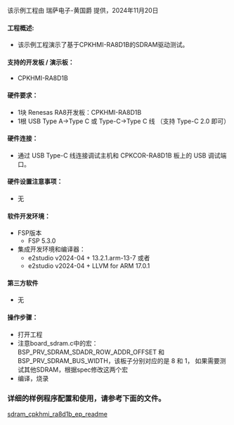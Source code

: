 该示例工程由 瑞萨电子-黄国爵 提供，2024年11月20日

#### 工程概述:
* 该示例工程演示了基于CPKHMI-RA8D1B的SDRAM驱动测试。

#### 支持的开发板 / 演示板：
* CPKHMI-RA8D1B

#### 硬件要求：
* 1块 Renesas RA8开发板：CPKHMI-RA8D1B
* 1根 USB Type A->Type C 或 Type-C->Type C 线 （支持 Type-C 2.0 即可）


#### 硬件连接：
* 通过 USB Type-C 线连接调试主机和 CPKCOR-RA8D1B 板上的 USB 调试端口。

#### 硬件设置注意事项：
* 无

#### 软件开发环境：
* FSP版本
  * FSP 5.3.0
* 集成开发环境和编译器：
  * e2studio v2024-04 + 13.2.1.arm-13-7 或者
  * e2studio v2024-04 + LLVM for ARM 17.0.1

#### 第三方软件
* 无

#### 操作步骤：
* 打开工程
* 注意board_sdram.c中的宏：BSP_PRV_SDRAM_SDADR_ROW_ADDR_OFFSET 和 BSP_PRV_SDRAM_BUS_WIDTH，该板子分别对应的是 8 和 1，
  如果需要测试其他SDRAM，根据spec修改这两个宏
* 编译，烧录


### 详细的样例程序配置和使用，请参考下面的文件。
[sdram_cpkhmi_ra8d1b_ep_readme](sdram_cpkhmi_ra8d1b_ep_readme.md)

